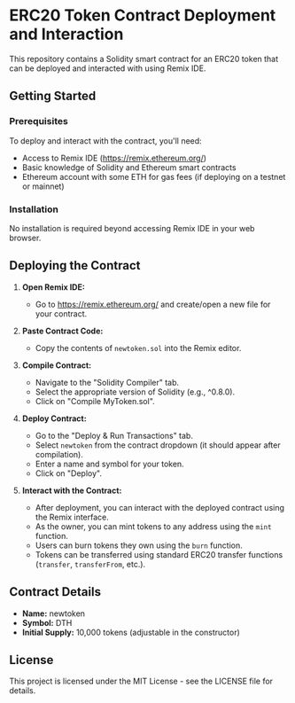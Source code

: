 # ERC20 Token Contract Deployment and Interaction

This repository contains a Solidity smart contract for an ERC20 token that can be deployed and interacted with using Remix IDE.

## Getting Started

### Prerequisites

To deploy and interact with the contract, you'll need:

- Access to Remix IDE (https://remix.ethereum.org/)
- Basic knowledge of Solidity and Ethereum smart contracts
- Ethereum account with some ETH for gas fees (if deploying on a testnet or mainnet)

### Installation

No installation is required beyond accessing Remix IDE in your web browser.

## Deploying the Contract

1. **Open Remix IDE:**
   - Go to https://remix.ethereum.org/ and create/open a new file for your contract.

2. **Paste Contract Code:**
   - Copy the contents of `newtoken.sol` into the Remix editor.

3. **Compile Contract:**
   - Navigate to the "Solidity Compiler" tab.
   - Select the appropriate version of Solidity (e.g., ^0.8.0).
   - Click on "Compile MyToken.sol".

4. **Deploy Contract:**
   - Go to the "Deploy & Run Transactions" tab.
   - Select `newtoken` from the contract dropdown (it should appear after compilation).
   - Enter a name and symbol for your token.
   - Click on "Deploy".

5. **Interact with the Contract:**
   - After deployment, you can interact with the deployed contract using the Remix interface.
   - As the owner, you can mint tokens to any address using the `mint` function.
   - Users can burn tokens they own using the `burn` function.
   - Tokens can be transferred using standard ERC20 transfer functions (`transfer`, `transferFrom`, etc.).

## Contract Details

- **Name:** newtoken
- **Symbol:** DTH
- **Initial Supply:** 10,000 tokens (adjustable in the constructor)

## License

This project is licensed under the MIT License - see the LICENSE file for details.
